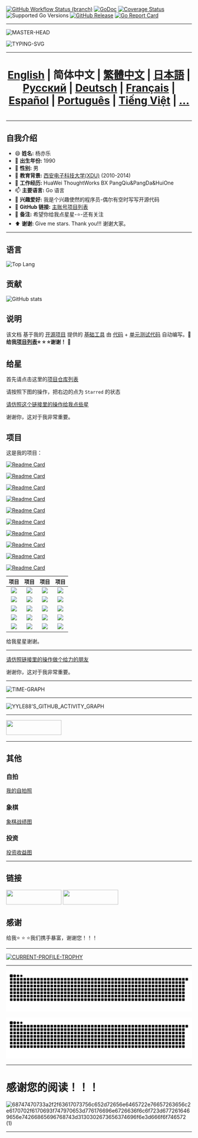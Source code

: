 [![GitHub Workflow Status (branch)](https://img.shields.io/github/actions/workflow/status/yyle88/yyle88/release.yml?branch=main&label=BUILD)](https://github.com/yyle88/yyle88/actions/workflows/release.yml?query=branch%3Amain)
[![GoDoc](https://pkg.go.dev/badge/github.com/yyle88/yyle88)](https://pkg.go.dev/github.com/yyle88/yyle88)
[![Coverage Status](https://img.shields.io/coveralls/github/yyle88/yyle88/master.svg)](https://coveralls.io/github/yyle88/yyle88?branch=main)
![Supported Go Versions](https://img.shields.io/badge/Go-1.22%2C%201.23-lightgrey.svg)
[![GitHub Release](https://img.shields.io/github/release/yyle88/yyle88.svg)](https://github.com/yyle88/yyle88/releases)
[![Go Report Card](https://goreportcard.com/badge/github.com/yyle88/yyle88)](https://goreportcard.com/report/github.com/yyle88/yyle88)

---

![MASTER-HEAD](https://user-images.githubusercontent.com/74038190/213910845-af37a709-8995-40d6-be59-724526e3c3d7.gif)

![TYPING-SVG](https://readme-typing-svg.demolab.com?font=Fira+Code&size=33&pause=1000&color=EBE912&width=999&lines=Hi+there+%F0%9F%91%8B%2C+Welcome+to+my+Page+%F0%9F%91%8B%2C+I'm+yyle88)

---

<!-- 这是一个注释，它不会在渲染时显示出来，这是语言选择的起始位置 -->

<h4 align="center" style="font-size: 2.0em;"><a href="README.md">English</a> | <strong>简体中文</strong> | <a href="locales/README.zh-Hant.md">繁體中文</a> | <a href="locales/README.ja.md">日本語</a> | <a href="locales/README.ru.md">Русский</a> | <a href="locales/README.de.md">Deutsch</a> | <a href="locales/README.fr.md">Français</a> | <a href="locales/README.es.md">Español</a> | <a href="locales/README.pt.md">Português</a> | <a href="locales/README.vi.md">Tiếng Việt</a> | <a href="LOCALE-MENU.md"><b>...</b></a></h4>

<!-- 这是一个注释，它不会在渲染时显示出来，这是语言选择的终止位置 -->

---

<!-- 这是一个注释，它不会在渲染时显示出来，这是自我介绍的起始位置 -->

## 自我介绍

- 😄 **姓名:** 杨亦乐
- 🔭 **出生年份:** 1990
- 🌱 **性别:** 男
- 👯 **教育背景:** [西安电子科技大学(XDU)](https://www.xidian.edu.cn/) (2010-2014)
- 💼 **工作经历:** HuaWei ThoughtWorks BX PangQiu&PangDa&HuiOne
- 📫 **主要语言:** Go 语言
- 💬 **兴趣爱好:** 我是个兴趣使然的程序员-偶尔有空时写写开源代码
- 🔗 **GitHub 链接:** [主账号项目列表](https://github.com/yyle88?tab=repositories&type=public&sort=stargazers)
- 🌟 **备注:** 希望你给我点星星-⭐-还有关注
- ⬆️ **谢谢:** Give me stars. Thank you!!! 谢谢大家。

<!-- 这是一个注释，它不会在渲染时显示出来，这是自我介绍的终止位置 -->

---

## 语言

![Top Lang](https://github-readme-stats.vercel.app/api/top-langs/?username=yyle88&hide=html&card_width=465)

## 贡献

![GitHub stats](https://github-readme-stats.vercel.app/api?username=yyle88&show_icons=true&theme=radical&show=reviews,prs_merged,prs_merged_percentage&hide=contribs&card_width=465)

## 说明

该文档 基于我的 [开源项目](https://github.com/yyle88?tab=repositories&sort=stargazers) 提供的 [基础工具](https://github.com/yyle88/yyle88/blob/main/go.mod) 由 [代码](https://github.com/yyle88/yyle88/blob/main/yyle88.go) + [单元测试代码](https://github.com/yyle88/yyle88/blob/main/yyle88_test.go) 自动编写。🌟 **给我[项目列表](https://github.com/yyle88?tab=repositories&sort=stargazers)⭐ ⭐ ⭐谢谢！** 🌟

## 给星

首先请点击这里的[项目仓库列表](https://github.com/yyle88?tab=repositories)

请按照下图的操作，把右边的点为 `Starred` 的状态

[请仿照这个链接里的操作给我点些星](assets/请给我点星.jpg)

谢谢你，这对于我非常重要。

## 项目

这是我的项目：

<!-- 这是一个注释，它不会在渲染时显示出来，这是项目列表的起始位置 -->

<div align="left">

[![Readme Card](https://github-readme-stats.vercel.app/api/pin/?username=yyle88&repo=must&theme=noctis_minimus&unique=12ca8b5a-12f8-4bd6-9bec-03292027f869)](https://github.com/yyle88/must)

[![Readme Card](https://github-readme-stats.vercel.app/api/pin/?username=yyle88&repo=sure&theme=monokai&unique=f4ed6a26-46cf-465a-a60a-0b8b4cd29307)](https://github.com/yyle88/sure)

[![Readme Card](https://github-readme-stats.vercel.app/api/pin/?username=yyle88&repo=done&theme=prussian&unique=f8d1fcfe-f828-45c3-bf75-be6407a2f175)](https://github.com/yyle88/done)

[![Readme Card](https://github-readme-stats.vercel.app/api/pin/?username=yyle88&repo=gobtcsign&theme=chartreuse-dark&unique=43bce538-55a2-4f66-9e10-656d8dce87a8)](https://github.com/yyle88/gobtcsign)

[![Readme Card](https://github-readme-stats.vercel.app/api/pin/?username=yyle88&repo=gormmom&theme=holi&unique=36acfaa7-5dc9-4bff-a298-2f301c63477e)](https://github.com/yyle88/gormmom)

[![Readme Card](https://github-readme-stats.vercel.app/api/pin/?username=yyle88&repo=osexec&theme=ambient_gradient&unique=859fb06f-6ea6-4051-be53-4a24881b363a)](https://github.com/yyle88/osexec)

[![Readme Card](https://github-readme-stats.vercel.app/api/pin/?username=yyle88&repo=tern&theme=buefy&unique=5a8a028c-c615-4e17-aee4-ccf596ca6b37)](https://github.com/yyle88/tern)

[![Readme Card](https://github-readme-stats.vercel.app/api/pin/?username=yyle88&repo=syntaxgo&theme=shades-of-purple&unique=de5cc595-3ea8-4c84-b3ec-f57a61e5acdf)](https://github.com/yyle88/syntaxgo)

[![Readme Card](https://github-readme-stats.vercel.app/api/pin/?username=yyle88&repo=formatgo&theme=solarized-dark&unique=2015ca4b-595a-4451-84ae-d80cfaf8a060)](https://github.com/yyle88/formatgo)

[![Readme Card](https://github-readme-stats.vercel.app/api/pin/?username=yyle88&repo=rese&theme=shadow_green&unique=0d516953-5bc0-4e27-940d-a597b3443970)](https://github.com/yyle88/rese)

</div>


<div align="left">

| 项目 | 项目 | 项目 | 项目 |
| :--: | :--: | :--: | :--: |
|<a href="https://github.com/yyle88/eroticgo"><img src="https://img.shields.io/badge/eroticgo-%2320B2AA.svg?style=flat&logoColor=white" height="24"></a> | <a href="https://github.com/yyle88/gotrontrx"><img src="https://img.shields.io/badge/gotrontrx-%23FF5733.svg?style=flat&logoColor=white" height="24"></a> | <a href="https://github.com/yyle88/erero"><img src="https://img.shields.io/badge/erero-%2335A8D5.svg?style=flat&logoColor=white" height="24"></a> | <a href="https://github.com/yyle88/gormrepo"><img src="https://img.shields.io/badge/gormrepo-%2391C4A4.svg?style=flat&logoColor=white" height="24"></a> | 
|<a href="https://github.com/yyle88/osexistpath"><img src="https://img.shields.io/badge/osexistpath-%232E8B57.svg?style=flat&logoColor=white" height="24"></a> | <a href="https://github.com/yyle88/gormcngen"><img src="https://img.shields.io/badge/gormcngen-%237D4B91.svg?style=flat&logoColor=white" height="24"></a> | <a href="https://github.com/yyle88/reggin"><img src="https://img.shields.io/badge/reggin-%23F2D330.svg?style=flat&logoColor=white" height="24"></a> | <a href="https://github.com/yyle88/syncmap"><img src="https://img.shields.io/badge/syncmap-%23ADFF2F.svg?style=flat&logoColor=white" height="24"></a> | 
|<a href="https://github.com/yyle88/gormcnm"><img src="https://img.shields.io/badge/gormcnm-%23FF4500.svg?style=flat&logoColor=white" height="24"></a> | <a href="https://github.com/yyle88/demojavabtcsign"><img src="https://img.shields.io/badge/demojavabtcsign-%238A2BE2.svg?style=flat&logoColor=white" height="24"></a> | <a href="https://github.com/yyle88/mutexmap"><img src="https://img.shields.io/badge/mutexmap-%23F7931E.svg?style=flat&logoColor=white" height="24"></a> | <a href="https://github.com/yyle88/runpath"><img src="https://img.shields.io/badge/runpath-%23FF6347.svg?style=flat&logoColor=white" height="24"></a> | 
|<a href="https://github.com/yyle88/sortslice"><img src="https://img.shields.io/badge/sortslice-%23FFD700.svg?style=flat&logoColor=white" height="24"></a> | <a href="https://github.com/yyle88/neatjson"><img src="https://img.shields.io/badge/neatjson-%23DC143C.svg?style=flat&logoColor=white" height="24"></a> | <a href="https://github.com/yyle88/simplejsonx"><img src="https://img.shields.io/badge/simplejsonx-%23FF1493.svg?style=flat&logoColor=white" height="24"></a> | <a href="https://github.com/yyle88/printgo"><img src="https://img.shields.io/badge/printgo-%2395C59D.svg?style=flat&logoColor=white" height="24"></a> | 
|<a href="https://github.com/yyle88/goi18n"><img src="https://img.shields.io/badge/goi18n-%23F09F3B.svg?style=flat&logoColor=white" height="24"></a> | <a href="https://github.com/yyle88/grpt"><img src="https://img.shields.io/badge/grpt-%2332CD32.svg?style=flat&logoColor=white" height="24"></a> | <a href="https://github.com/yyle88/goenum"><img src="https://img.shields.io/badge/goenum-%233CB371.svg?style=flat&logoColor=white" height="24"></a> | <a href="https://github.com/yyle88/yyle88"><img src="https://img.shields.io/badge/yyle88-%237D5E7F.svg?style=flat&logoColor=white" height="24"></a> | 

</div>


<!-- 这是一个注释，它不会在渲染时显示出来，这是项目列表的终止位置 -->

给我星星谢谢。

---

[请仿照链接里的操作做个给力的朋友](assets/给力的朋友.jpg)

谢谢你，这对于我非常重要。

---

<img src="http://github-profile-summary-cards.vercel.app/api/cards/productive-time?username=yyle88&theme=radical&utcOffset=8.00" alt="TIME-GRAPH" width="465">

---

![YYLE88'S_GITHUB_ACTIVITY_GRAPH](https://github-readme-activity-graph.vercel.app/graph?username=yyle88&theme=github)

---

<!-- 这是一个注释，它不会在渲染时显示出来，这是其它项目的起始位置 -->

<a href="https://github.com/yyle88/yyle88/blob/main/OTHERS.md"><img src="https://img.shields.io/badge/ORGANIZATIONS-%2320B2AA.svg?style=flat&logoColor=white" height="40" width="150"></a>

<!-- 这是一个注释，它不会在渲染时显示出来，这是其它项目的终止位置 -->

---

## 其他

### 自拍

[我的自拍照](assets/我的自拍照.jpg)

### 象棋

[象棋战绩图](assets/象棋战绩图.jpg)

### 投资

[投资收益图](assets/投资收益图.jpg)

---

## 链接

<a href="https://t.me/yyle88"><img src="https://img.shields.io/badge/-Telegram-f5e0dc?style=for-the-badge&logo=telegram&logoColor=27A0D9" height="40" width="150"></a>
<a href="https://www.youtube.com/@%E6%9D%A8%E4%BA%A6%E4%B9%901990/videos"><img src="https://img.shields.io/badge/-YouTube-f2cdcd?style=for-the-badge&logo=YouTube&logoColor=FF0000" height="40" width="150"></a>

## 感谢

给我⭐ ⭐ ⭐我们携手暴富，谢谢您！！！

---

[![CURRENT-PROFILE-TROPHY](https://github-profile-trophy.vercel.app/?username=yyle88)](https://github.com/yyle88)

---

![github contribution grid snake animation](https://raw.githubusercontent.com/yyle88/yyle88/snake/github-contribution-grid-snake-dark.svg#gh-dark-mode-only)

![github contribution grid snake animation](https://raw.githubusercontent.com/yyle88/yyle88/snake/github-contribution-grid-snake.svg#gh-light-mode-only)

---

# 感谢您的阅读！！！

![68747470733a2f2f63617073756c652d72656e6465722e76657263656c2e6170702f6170693f747970653d776176696e6726636f6c6f723d6772616469656e74266865696768743d3130302673656374696f6e3d666f6f746572 (1)](https://github.com/user-attachments/assets/e599b0c5-b812-4e11-908a-2bdec8c97c5f)

---
